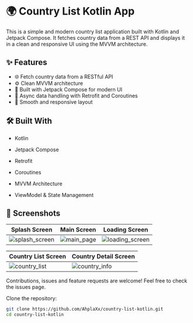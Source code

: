 # 🌍 Country List Kotlin App

This is a simple and modern country list application built with Kotlin and Jetpack Compose. It fetches country data from a REST API and displays it in a clean and responsive UI using the MVVM architecture.

## ✨ Features

- 🌐 Fetch country data from a RESTful API
- ⚙️ Clean MVVM architecture
- 🎨 Built with Jetpack Compose for modern UI
- 🚀 Async data handling with Retrofit and Coroutines
- 📱 Smooth and responsive layout

## 🛠️ Built With

- Kotlin
- Jetpack Compose
- Retrofit
- Coroutines
- MVVM Architecture

- ViewModel & State Management

## 📸 Screenshots

| Splash Screen | Main Screen | Loading Screen |
|---------------|-------------|----------------|
|![splash_screen](https://github.com/user-attachments/assets/f94ea363-918f-419c-bd95-caac87a8104c)| ![main_page](https://github.com/user-attachments/assets/ba6a6a13-4b44-4090-803f-cb91cf05da21) | ![loading_screen](https://github.com/user-attachments/assets/a9af54cf-cf1c-45e2-8b16-57563f9bfc7c) |



| Country List Screen | Country Detail Screen |
|---------------------|------------------------|
| ![country_list](https://github.com/user-attachments/assets/9176e7f0-ea19-4937-8cb2-16fa46d33d0a) | ![country_info](https://github.com/user-attachments/assets/f80c5afd-93d3-4b8b-8509-261b12c4d32c) |





Contributions, issues and feature requests are welcome! Feel free to check the issues page.



Clone the repository:

```bash
git clone https://github.com/AhplaXx/country-list-kotlin.git
cd country-list-kotlin







